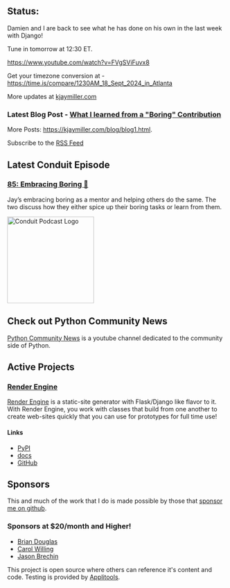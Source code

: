 ## Status:
<p>Damien and I are back to see what he has done on his own in the last week with Django!</p>

<p>Tune in tomorrow at 12:30 ET.</p>

<p><a href="https://www.youtube.com/watch?v=FVgSViFuvx8">https://www.youtube.com/watch?v=FVgSViFuvx8</a></p>

<p>Get your timezone conversion at - <a href="https://time.is/compare/1230AM_18_Sept_2024_in_Atlanta">https://time.is/compare/1230AM_18_Sept_2024_in_Atlanta</a></p>

More updates at [kjaymiller.com](https://kjaymiller.com/microblog/microblog)

### Latest Blog Post - [What I learned from a "Boring" Contribution](https://kjaymiller.com/blog/what-i-learned-from-a-boring-contribution.html)

More Posts: <https://kjaymiller.com/blog/blog1.html>.

Subscribe to the [RSS Feed](https://kjaymiller.com/allposts.rss)


## Latest Conduit Episode
### [85: Embracing Boring 🥱](http://relay.fm/conduit/85)
Jay’s embracing boring as a mentor and helping others do the same. The two discuss how they either spice up their boring tasks or learn from them.

<img src="https://kjaymiller.s3-us-west-2.amazonaws.com/images/conduit_artwork.png" height="200" width="200" alt="Conduit Podcast Logo"/>

## Check out Python Community News
[Python Community News](https://youtube.com/@pycommunitynews) is a youtube channel dedicated to the community side of Python.

## Active Projects

### [Render Engine]
[Render Engine] is a static-site generator with Flask/Django like flavor to it.
With Render Engine, you work with classes that build from one another to create
web-sites quickly that you can use for prototypes for full time use!

#### Links
- [PyPI](https://pypi.org/project/render-engine)
- [docs](https://render-engine.readthedocs.io)
- [GitHub](https://github.com/kjaymiller/render_engine)

## Sponsors
This and much of the work that I do is made possible by those that [sponsor me
on github](https://github.com/sponsors/kjaymiller).

### Sponsors at $20/month and Higher!
- [Brian Douglas](https://github.com/bdougie)
- [Carol Willing](https://github.com/willingc)
- [Jason Brechin](https://github.com/brechin)


This project is open source where others can reference it's content and code. Testing is provided by [Applitools](https://www.applitools.com/).


[Render Engine]: https://render-engine.readthedocs.io